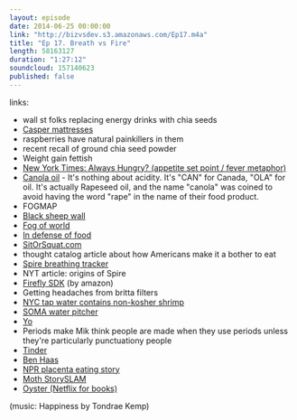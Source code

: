 ```yaml
---
layout: episode
date: 2014-06-25 00:00:00
link: "http://bizvsdev.s3.amazonaws.com/Ep17.m4a"
title: "Ep 17. Breath vs Fire"
length: 58163127
duration: "1:27:12"
soundcloud: 157140623
published: false
---
```


links:

- wall st folks replacing energy drinks with chia seeds
- [Casper mattresses](https://caspersleep.com)
- raspberries have natural painkillers in them
- recent recall of ground chia seed powder
- Weight gain fettish
- [New York Times: Always Hungry? (appetite set point / fever metaphor)](http://www.nytimes.com/2014/05/18/opinion/sunday/always-hungry-heres-why.html?_r=0)
- [Canola oil](http://en.wikipedia.org/wiki/Canola) - It's nothing about acidity. It's "CAN" for Canada, "OLA" for oil. It's actually Rapeseed oil, and the name "canola" was coined to avoid having the word "rape" in the name of their food product.
- FOGMAP
- [Black sheep wall](http://starcraft.wikia.com/wiki/List_of_single_player_cheats)
- [Fog of world](http://en.fogofworld.com)
- [In defense of food](http://michaelpollan.com/books/in-defense-of-food/)
- [SitOrSquat.com](https://www.sitorsquat.com)
- thought catalog article about how Americans make it a bother to eat
- [Spire breathing tracker](https://spire.io)
- NYT article: origins of Spire
- [Firefly SDK](https://developer.amazon.com/public/solutions/devices/fire-phone/docs/understanding-firefly) (by amazon)
- Getting headaches from britta filters
- [NYC tap water contains non-kosher shrimp](http://newsfeed.time.com/2010/08/31/drink-up-nyc-meet-the-tiny-crustaceans-not-kosher-in-your-tap-water/)
- [SOMA water pitcher](https://www.drinksoma.com/product-promotions)
- [Yo](http://www.justyo.co)
- Periods make Mik think people are made when they use periods unless they're particularly punctuationy people
- [Tinder](http://www.gotinder.com)
- [Ben Haas](https://twitter.com/delohaas)
- [NPR placenta eating story](http://themoth.org/posts/stories/the-placenta-monologue)
- [Moth StorySLAM](http://themoth.org/about/programs/the-moth-storyslam)
- [Oyster (Netflix for books)](https://www.oysterbooks.com)


(music: Happiness by Tondrae Kemp)

